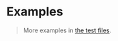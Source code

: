 # Examples

> More examples in [the test files](https://github.com/aureooms/js-topological-sorting/tree/main/test/src).
